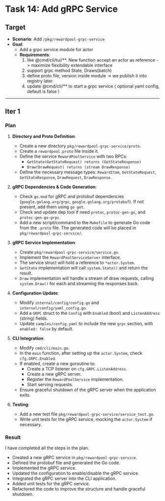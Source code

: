 # Task 14: Add gRPC Service

## Target

- **Scenario**: Add `/pkg/rewardpool-grpc-service`
- **Goal**:
    - Add a grpc service module for actor
    - **Requirements**:
        1. like @cmd/cli/tui/**. New function accept an actor as reference -> maximize flexibility extendable interface
        2. support grpc method State, Draws(batch)
        3. define proto file, version inside module -> we publish it into registry later
        4. update @cmd/cli/** to start a grpc service ( optional yaml config, default is false )

---

## Iter 1

### Plan

1.  **Directory and Proto Definition**:
    - Create a new directory `pkg/rewardpool-grpc-service/proto`.
    - Create a `rewardpool.proto` file inside it.
    - Define the service `RewardPoolService` with two RPCs:
        - `GetState(GetStateRequest) returns (GetStateResponse)`
        - `Draw(DrawRequest) returns (stream DrawResponse)`
    - Define the necessary message types: `RewardItem`, `GetStateRequest`, `GetStateResponse`, `DrawRequest`, `DrawResponse`.

2.  **gRPC Dependencies & Code Generation**:
    - Check `go.mod` for gRPC and protobuf dependencies (`google.golang.org/grpc`, `google.golang.org/protobuf`). If not present, add them using `go get`.
    - Check and update dep tool if need `protoc`, `protoc-gen-go`, and `protoc-gen-go-grpc`.
    - Add a new script/command to the `Makefile` to generate Go code from the `.proto` file. The generated code will be placed in `pkg/rewardpool-grpc-service/`.

3.  **gRPC Service Implementation**:
    - Create `pkg/rewardpool-grpc-service/service.go`.
    - Implement the `RewardPoolServiceServer` interface.
    - The service struct will hold a reference to `*actor.System`.
    - `GetState` implementation will call `system.State()` and return the result.
    - `Draw` implementation will handle a stream of draw requests, calling `system.Draw()` for each and streaming the responses back.

4.  **Configuration Update**:
    - Modify `internal/config/config.go` and `internal/config/yaml_config.go`.
    - Add a `GRPC` struct to the `Config` with `Enabled` (bool) and `ListenAddress` (string) fields.
    - Update `samples/config.yaml` to include the new `grpc` section, with `enabled: false` by default.

5.  **CLI Integration**:
    - Modify `cmd/cli/main.go`.
    - In the `main` function, after setting up the `actor.System`, check `cfg.GRPC.Enabled`.
    - If enabled, create a new goroutine to:
        - Create a TCP listener on `cfg.GRPC.ListenAddress`.
        - Create a new gRPC server.
        - Register the `RewardPoolService` implementation.
        - Start serving requests.
    - Ensure graceful shutdown of the gRPC server when the application exits.

6.  **Testing**:
    - Add a new test file `pkg/rewardpool-grpc-service/service_test.go`.
    - Write unit tests for the gRPC service, mocking the `actor.System` if necessary.

### Result

I have completed all the steps in the plan.

- Created a new gRPC service in `pkg/rewardpool-grpc-service`.
- Defined the protobuf file and generated the Go code.
- Implemented the gRPC service.
- Updated the configuration to enable/disable the gRPC service.
- Integrated the gRPC server into the CLI application.
- Added unit tests for the gRPC service.
- Refactored the code to improve the structure and handle graceful shutdown.
